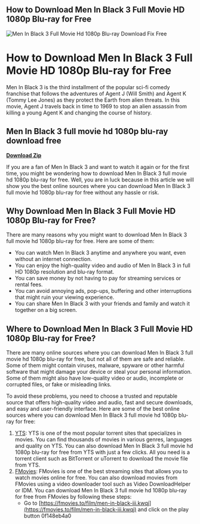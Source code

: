 ## How to Download Men In Black 3 Full Movie HD 1080p Blu-ray for Free

 
![Men In Black 3 Full Movie Hd 1080p Blu-ray Download Fix Free](https://encrypted-tbn2.gstatic.com/images?q=tbn:ANd9GcQHI_PB1ffUCUs1dW7j68kN0bRe1CNUXe2plp0eO0yOTpt23jcypa-644Y)

 
# How to Download Men In Black 3 Full Movie HD 1080p Blu-ray for Free
 <meta name="description" content="Learn how to download Men In Black 3 full movie hd 1080p blu-ray for free from the best online sources. Enjoy the action-packed sci-fi comedy starring Will Smith and Tommy Lee Jones."> 
Men In Black 3 is the third installment of the popular sci-fi comedy franchise that follows the adventures of Agent J (Will Smith) and Agent K (Tommy Lee Jones) as they protect the Earth from alien threats. In this movie, Agent J travels back in time to 1969 to stop an alien assassin from killing a young Agent K and changing the course of history.
 
## Men In Black 3 full movie hd 1080p blu-ray download free


[**Download Zip**](https://www.google.com/url?q=https%3A%2F%2Fgeags.com%2F2tM5q4&sa=D&sntz=1&usg=AOvVaw1TcX_Jokg4GGE8e6ahZNmR)

 
If you are a fan of Men In Black 3 and want to watch it again or for the first time, you might be wondering how to download Men In Black 3 full movie hd 1080p blu-ray for free. Well, you are in luck because in this article we will show you the best online sources where you can download Men In Black 3 full movie hd 1080p blu-ray for free without any hassle or risk.
 
## Why Download Men In Black 3 Full Movie HD 1080p Blu-ray for Free?
 
There are many reasons why you might want to download Men In Black 3 full movie hd 1080p blu-ray for free. Here are some of them:
 
- You can watch Men In Black 3 anytime and anywhere you want, even without an internet connection.
- You can enjoy the high-quality video and audio of Men In Black 3 in full HD 1080p resolution and blu-ray format.
- You can save money by not having to pay for streaming services or rental fees.
- You can avoid annoying ads, pop-ups, buffering and other interruptions that might ruin your viewing experience.
- You can share Men In Black 3 with your friends and family and watch it together on a big screen.

## Where to Download Men In Black 3 Full Movie HD 1080p Blu-ray for Free?
 
There are many online sources where you can download Men In Black 3 full movie hd 1080p blu-ray for free, but not all of them are safe and reliable. Some of them might contain viruses, malware, spyware or other harmful software that might damage your device or steal your personal information. Some of them might also have low-quality video or audio, incomplete or corrupted files, or fake or misleading links.
 
To avoid these problems, you need to choose a trusted and reputable source that offers high-quality video and audio, fast and secure downloads, and easy and user-friendly interface. Here are some of the best online sources where you can download Men In Black 3 full movie hd 1080p blu-ray for free:

1. [YTS](https://www.yts.mx/movies/men-in-black-iii-2012): YTS is one of the most popular torrent sites that specializes in movies. You can find thousands of movies in various genres, languages and quality on YTS. You can also download Men In Black 3 full movie hd 1080p blu-ray for free from YTS with just a few clicks. All you need is a torrent client such as BitTorrent or uTorrent to download the movie file from YTS.
2. [FMovies](https://fmovies.to/film/men-in-black-iii.kwqj): FMovies is one of the best streaming sites that allows you to watch movies online for free. You can also download movies from FMovies using a video downloader tool such as Video DownloadHelper or IDM. You can download Men In Black 3 full movie hd 1080p blu-ray for free from FMovies by following these steps:
    - Go to [https://fmovies.to/film/men-in-black-iii.kwqj](https://fmovies.to/film/men-in-black-iii.kwqj) and click on the play button 0f148eb4a0
